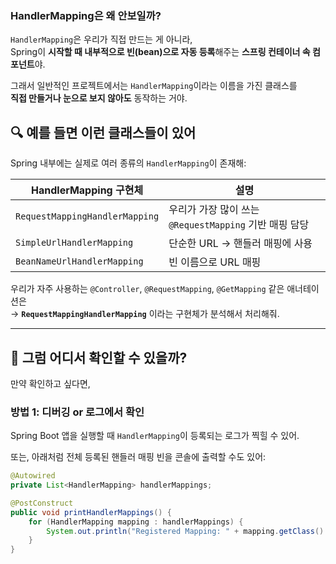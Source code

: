 ### HandlerMapping은 왜 안보일까?
`HandlerMapping`은 우리가 직접 만드는 게 아니라,  
Spring이 **시작할 때 내부적으로 빈(bean)으로 자동 등록**해주는 **스프링 컨테이너 속 컴포넌트**야.

그래서 일반적인 프로젝트에서는 `HandlerMapping`이라는 이름을 가진 클래스를  
**직접 만들거나 눈으로 보지 않아도** 동작하는 거야.

## 🔍 예를 들면 이런 클래스들이 있어

Spring 내부에는 실제로 여러 종류의 `HandlerMapping`이 존재해:

|HandlerMapping 구현체|설명|
|---|---|
|`RequestMappingHandlerMapping`|우리가 가장 많이 쓰는 `@RequestMapping` 기반 매핑 담당|
|`SimpleUrlHandlerMapping`|단순한 URL → 핸들러 매핑에 사용|
|`BeanNameUrlHandlerMapping`|빈 이름으로 URL 매핑|

우리가 자주 사용하는 `@Controller`, `@RequestMapping`, `@GetMapping` 같은 애너테이션은  
→ **`RequestMappingHandlerMapping`** 이라는 구현체가 분석해서 처리해줘.

---
## 📍 그럼 어디서 확인할 수 있을까?

만약 확인하고 싶다면,

### 방법 1: 디버깅 or 로그에서 확인

Spring Boot 앱을 실행할 때 `HandlerMapping`이 등록되는 로그가 찍힐 수 있어.

또는, 아래처럼 전체 등록된 핸들러 매핑 빈을 콘솔에 출력할 수도 있어:

```java
@Autowired
private List<HandlerMapping> handlerMappings;

@PostConstruct
public void printHandlerMappings() {
    for (HandlerMapping mapping : handlerMappings) {
        System.out.println("Registered Mapping: " + mapping.getClass().getName());
    }
}

```